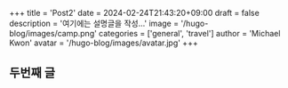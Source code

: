 +++
title = 'Post2'
date = 2024-02-24T21:43:20+09:00
draft = false
description = '여기에는 설명글을 작성...'
image = '/hugo-blog/images/camp.png'
categories = ['general', 'travel']
author = 'Michael Kwon'
avatar = '/hugo-blog/images/avatar.jpg'
+++

## 두번째 글
